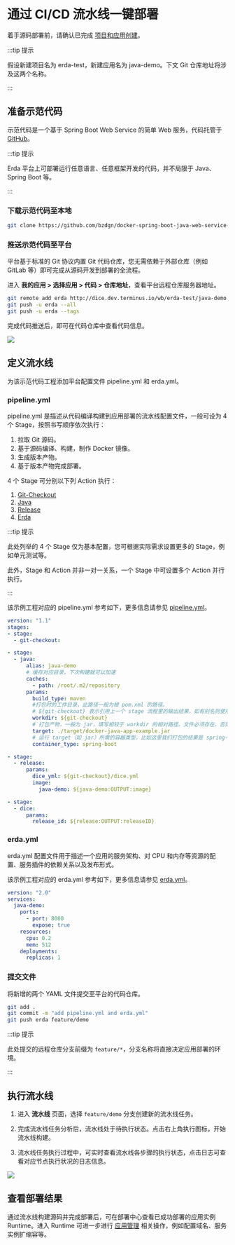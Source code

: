 # 通过 CI/CD 流水线一键部署

着手源码部署前，请确认已完成 [项目和应用创建](../../../quick-start/newbie.html#加入项目)。

:::tip 提示

假设新建项目名为 erda-test，新建应用名为 java-demo。下文 Git 仓库地址将涉及这两个名称。

:::

## 准备示范代码

示范代码是一个基于 Spring Boot Web Service 的简单 Web 服务，代码托管于 [GitHub](https://github.com/bzdgn/docker-spring-boot-java-web-service-example.git)。

:::tip 提示

Erda 平台上可部署运行任意语言、任意框架开发的代码，并不局限于 Java、Spring Boot 等。

:::

### 下载示范代码至本地

```bash
git clone https://github.com/bzdgn/docker-spring-boot-java-web-service-example.git
```

### 推送示范代码至平台

平台基于标准的 Git 协议内置 Git 代码仓库，您无需依赖于外部仓库（例如 GitLab 等）即可完成从源码开发到部署的全流程。

进入 **我的应用 > 选择应用 > 代码 > 仓库地址**，查看平台远程仓库服务器地址。

```bash
git remote add erda http://dice.dev.terminus.io/wb/erda-test/java-demo
git push -u erda --all
git push -u erda --tags
```

完成代码推送后，即可在代码仓库中查看代码信息。

![](http://terminus-paas.oss-cn-hangzhou.aliyuncs.com/paas-doc/2022/02/21/0f686df6-52d5-46ef-af77-845dadd54695.png)

## 定义流水线

为该示范代码工程添加平台配置文件 pipeline.yml 和 erda.yml。

### pipeline.yml

pipeline.yml 是描述从代码编译构建到应用部署的流水线配置文件，一般可设为 4 个 Stage，按照书写顺序依次执行：

1. 拉取 Git 源码。
2. 基于源码编译、构建，制作 Docker 镜像。
3. 生成版本产物。
4. 基于版本产物完成部署。

4 个 Stage 可分别以下列 Action 执行：

1. [Git-Checkout](https://www.erda.cloud/market/action/git-checkout)
2. [Java](https://www.erda.cloud/market/action/java)
3. [Release](https://www.erda.cloud/market/action/release)
4. [Erda](https://www.erda.cloud/market/action/dice)

:::tip 提示

此处列举的 4 个 Stage 仅为基本配置，您可根据实际需求设置更多的 Stage，例如单元测试等。

此外，Stage 和 Action 并非一对一关系，一个 Stage 中可设置多个 Action 并行执行。

:::

该示例工程对应的 pipeline.yml 参考如下，更多信息请参见 [pipeline.yml](../guides/reference/pipeline.html)。

```yaml
version: "1.1"
stages:
- stage:
  - git-checkout:

- stage:
  - java:
      alias: java-demo
      # 缓存对应目录，下次构建就可以加速
      caches:
        - path: /root/.m2/repository
      params:
        build_type: maven
        #打包时的工作目录，此路径一般为根 pom.xml 的路径。
        # ${git-checkout} 表示引用上一个 stage 流程里的输出结果，如有别名则使用别名表示
        workdir: ${git-checkout}
        # 打包产物，一般为 jar，填写相较于 workdir 的相对路径。文件必须存在，否则将会出错。
        target: ./target/docker-java-app-example.jar
        # 运行 target（如 jar）所需的容器类型，比如这里我们打包的结果是 spring-boot 的 fat jar，故使用 spring-boot container
        container_type: spring-boot

- stage:
  - release:
      params:
        dice_yml: ${git-checkout}/dice.yml
        image:
          java-demo: ${java-demo:OUTPUT:image}

- stage:
  - dice:
      params:
        release_id: ${release:OUTPUT:releaseID}
```

### erda.yml

erda.yml 配置文件用于描述一个应用的服务架构、对 CPU 和内存等资源的配置、服务插件的依赖关系以及发布形式。

该示例工程对应的 erda.yml 参考如下，更多信息请参见 [erda.yml](../guides/reference/erda-yaml.html)。

```yaml
version: "2.0"
services:
  java-demo:
    ports:
      - port: 8080
        expose: true
    resources:
      cpu: 0.2
      mem: 512
    deployments:
      replicas: 1
```

### 提交文件

将新增的两个 YAML 文件提交至平台的代码仓库。

```bash
git add .
git commit -m "add pipeline.yml and erda.yml"
git push erda feature/demo
```

:::tip 提示

此处提交的远程仓库分支前缀为 `feature/*`，分支名称将直接决定应用部署的环境。

:::

## 执行流水线

1. 进入 **流水线** 页面，选择 `feature/demo` 分支创建新的流水线任务。

2. 完成流水线任务分析后，流水线处于待执行状态。点击右上角执行图标，开始流水线构建。

3. 流水线任务执行过程中，可实时查看流水线各步骤的执行状态，点击日志可查看对应节点执行状况的日志信息。


![](http://terminus-paas.oss-cn-hangzhou.aliyuncs.com/paas-doc/2022/02/21/f096a438-7b62-4ef5-be98-4f642e9dbfa1.png)

## 查看部署结果

通过流水线构建源码并完成部署后，可在部署中心查看已成功部署的应用实例 Runtime。进入 Runtime 可进一步进行 [应用管理](../guides/deploy/management.html) 相关操作，例如配置域名、服务实例扩缩容等。
